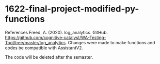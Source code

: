 # 1622-final-project-modified-py-functions
References
Freed, A. (2020). log_analytics. GitHub. https://github.com/cognitive-catalyst/WA-Testing-Tool/tree/master/log_analytics.
Changes were made to make functions and codes be compatible with AssistantV2.

The code will be deleted after the semaster.
